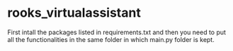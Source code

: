 # rooks_virtualassistant

First intall the packages listed in requirements.txt and then you need to put all the functionalities in the same folder in which main.py folder is kept.